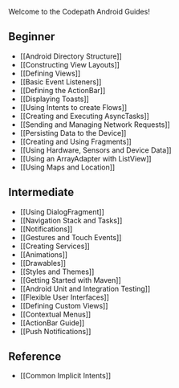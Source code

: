Welcome to the Codepath Android Guides!

## Beginner

* [[Android Directory Structure]]
* [[Constructing View Layouts]]
* [[Defining Views]] 
* [[Basic Event Listeners]]
* [[Defining the ActionBar]]
* [[Displaying Toasts]]
* [[Using Intents to create Flows]]
* [[Creating and Executing AsyncTasks]]
* [[Sending and Managing Network Requests]]
* [[Persisting Data to the Device]]
* [[Creating and Using Fragments]]
* [[Using Hardware, Sensors and Device Data]]
* [[Using an ArrayAdapter with ListView]]
* [[Using Maps and Location]]

## Intermediate

* [[Using DialogFragment]]
* [[Navigation Stack and Tasks]]
* [[Notifications]]
* [[Gestures and Touch Events]]
* [[Creating Services]]
* [[Animations]]
* [[Drawables]]
* [[Styles and Themes]]
* [[Getting Started with Maven]]
* [[Android Unit and Integration Testing]]
* [[Flexible User Interfaces]]
* [[Defining Custom Views]]
* [[Contextual Menus]]
* [[ActionBar Guide]]
* [[Push Notifications]]

## Reference

* [[Common Implicit Intents]]